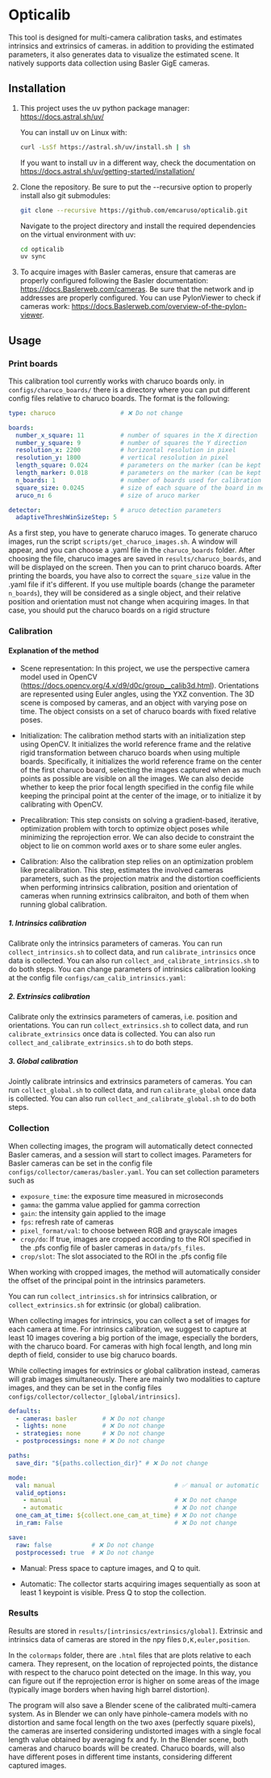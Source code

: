 # Opticalib

This tool is designed for multi-camera calibration tasks, and estimates intrinsics and extrinsics of cameras. in addition to providing the estimated parameters, it also generates data to visualize the estimated scene. It natively supports data collection using Basler GigE cameras.

## Installation

1. This project uses the uv python package manager: https://docs.astral.sh/uv/

    You can install uv on Linux with:

    ```bash
    curl -LsSf https://astral.sh/uv/install.sh | sh
    ```
    
    If you want to install uv in a different way, check the documentation on https://docs.astral.sh/uv/getting-started/installation/

2. Clone the repository. Be sure to put the --recursive option to properly install also git submodules:
    
    ```bash
    git clone --recursive https://github.com/emcaruso/opticalib.git
    ```
    Navigate to the project directory and install the required dependencies on the virtual environment with uv:
    ```bash
    cd opticalib
    uv sync
    ```

3. To acquire images with Basler cameras, ensure that cameras are properly configured following the Basler documentation: https://docs.Baslerweb.com/cameras. Be sure that the network and ip addresses are properly configured. You can use PylonViewer to check if cameras work: https://docs.Baslerweb.com/overview-of-the-pylon-viewer.

## Usage


### Print boards

This calibration tool currently works with charuco boards only.
in `configs/charuco_boards/` there is a directory where you can put different config files relative to charuco boards. The format is the following:

```yaml
type: charuco                  # ❌ Do not change

boards:
  number_x_square: 11          # number of squares in the X direction
  number_y_square: 9           # number of squares the Y direction
  resolution_x: 2200           # horizontal resolution in pixel
  resolution_y: 1800           # vertical resolution in pixel
  length_square: 0.024         # parameters on the marker (can be kept as it is)
  length_marker: 0.018         # parameters on the marker (can be kept as it is)
  n_boards: 1                  # number of boards used for calibration (for overlapping camera 1 is enough ...)
  square_size: 0.0245          # size of each square of the board in meters
  aruco_n: 6                   # size of aruco marker

detector:                      # aruco detection parameters
  adaptiveThreshWinSizeStep: 5
```

As a first step, you have to generate charuco images. To generate charuco images, run the script `scripts/get_charuco_images.sh`. A window will appear, and you can choose a .yaml file in the `charuco_boards` folder. After choosing the file, charuco images are saved in `results/charuco_boards`, and will be displayed on the screen.
Then you can to print charuco boards.
After printing the boards, you have also to correct the `square_size` value in the .yaml file if it's different.
If you use multiple boards (change the parameter `n_boards`), they will be considered as a single object, and their relative position and orientation must not change when acquiring images. In that case, you should put the charuco boards on a rigid structure


### Calibration

#### Explanation of the method

- Scene representation:
In this project, we use the perspective camera model used in OpenCV (https://docs.opencv.org/4.x/d9/d0c/group__calib3d.html).  Orientations are represented using Euler angles, using the YXZ convention. The 3D scene is composed by cameras, and an object with varying pose on time. The object consists on a set of charuco boards with fixed relative poses.

- Initialization:
The calibration method starts with an initialization step using OpenCV. It initializes the world reference frame and the relative rigid transformation between charuco boards when using multiple boards. Specifically, it initializes the world reference frame on the center of the first charuco board, selecting the images captured when as much points as possible are visible on all the images. We can also decide whether to keep the prior focal length specified in the config file while keeping the principal point at the center of the image, or to initialize it by calibrating with OpenCV.

- Precalibration: 
This step consists on solving a gradient-based, iterative, optimization problem with torch to optimize object poses while minimizing the reprojection error. We can also decide to constraint the object to lie on common world axes or to share some euler angles.

- Calibration:
Also the calibration step relies on an optimization problem like precalibration. This step, estimates the involved cameras parameters, such as the projection matrix and the distortion coefficients when performing intrinsics calibration, position and orientation of cameras when running extrinsics calibraiton, and both of them when running global calibration.

##### 1. Intrinsics calibration

Calibrate only the intrinsics parameters of cameras. You can run `collect_intrinsics.sh` to collect data, and run `calibrate_intrinsics` once data is collected. You can also run `collect_and_calibrate_intrinsics.sh` to do both steps. You can change parameters of intrinsics calibration looking at the config file `configs/cam_calib_intrinsics.yaml`:

##### 2. Extrinsics calibration

Calibrate only the extrinsics parameters of cameras, i.e. position and orientations. You can run `collect_extrinsics.sh` to collect data, and run `calibrate_extrinsics` once data is collected. You can also run `collect_and_calibrate_extrinsics.sh` to do both steps.

##### 3. Global calibration

Jointly calibrate intrinsics and extrinsics parameters of cameras. You can run `collect_global.sh` to collect data, and run `calibrate_global` once data is collected. You can also run `collect_and_calibrate_global.sh` to do both steps.

### Collection

When collecting images, the program will automatically detect connected Basler cameras, and a session will start to collect images. Parameters for Basler cameras can be set in the config file `configs/collector/cameras/basler.yaml`. You can set collection parameters such as

- `exposure_time`: the exposure time measured in microseconds
- `gamma`: the gamma value applied for gamma correction
- `gain`: the intensity gain applied to the image
- `fps`: refresh rate of cameras
- `pixel_format/val`: to choose between RGB and grayscale images
- `crop/do`: If true, images are cropped according to the ROI specified in the .pfs config file of basler cameras in `data/pfs_files`.
- `crop/slot`: The slot associated to the ROI in the .pfs config file

When working with cropped images, the method will automatically consider the offset of the principal point in the intrinsics parameters.

You can run `collect_intrinsics.sh` for intrinsics calibration, or `collect_extrinsics.sh` for extrinsic (or global) calibration.

When collecting images for intrinsics, you can collect a set of images for each camera at time. For intrinsics calibration, we suggest to capture at least 10 images covering a big portion of the image, especially the borders, with the charuco board. For cameras with high focal length, and long min depth of field, consider to use big charuco boards.

While collecting images for extrinsics or global calibration instead, cameras will grab images simultaneously.
There are mainly two modalities to capture images, and they can be set in the config files `configs/collector/collector_[global/intrinsics]`.

```yaml
defaults:
  - cameras: basler       # ❌ Do not change
  - lights: none          # ❌ Do not change
  - strategies: none      # ❌ Do not change
  - postprocessings: none # ❌ Do not change

paths:
  save_dir: "${paths.collection_dir}" # ❌ Do not change

mode:
  val: manual                                 # ✅ manual or automatic 
  valid_options:                               
    - manual                                  # ❌ Do not change
    - automatic                               # ❌ Do not change
  one_cam_at_time: ${collect.one_cam_at_time} # ❌ Do not change
  in_ram: False                               # ❌ Do not change

save:
  raw: false           # ❌ Do not change 
  postprocessed: true  # ❌ Do not change
```

- Manual:
Press space to capture images, and Q to quit.

- Automatic:
The collector starts acquiring images sequentially as soon at least 1 keypoint is visible. Press Q to stop the collection.


### Results

Results are stored in `results/[intrinsics/extrinsics/global]`. Extrinsic and intrinsics data of cameras are stored in the npy files `D,K,euler,position`.

In the `colormaps` folder, there are `.html` files that are plots relative to each camera. They represent, on the location of reprojected points, the distance with respect to the charuco point detected on the image. In this way, you can figure out if the reprojection error is higher on some areas of the image (typically image borders when having high barrel distortion).

The program will also save a Blender scene of the calibrated multi-camera system. As in Blender we can only have pinhole-camera models with no distortion and same focal length on the two axes (perfectly square pixels), the cameras are inserted considering undistorted images with a single focal length value obtained by averaging fx and fy. In the Blender scene, both cameras and charuco boards will be created. Charuco boards, will also have different poses in different time instants, considering different captured images.

